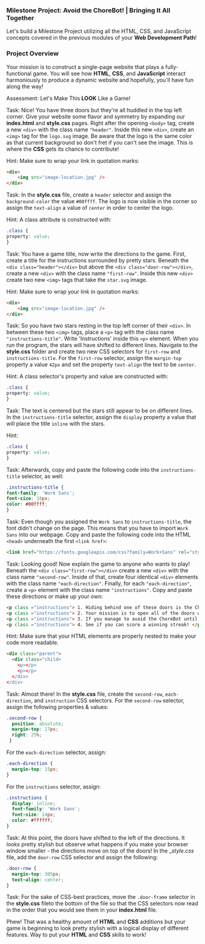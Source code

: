 ### Milestone Project: Avoid the ChoreBot! | Bringing It All Together

Let's build a Milestone Project utilizing all the HTML, CSS, and JavaScript concepts covered in the previous modules of your __Web Development Path__!

### Project Overview
Your mission is to construct a single-page website that plays a fully-functional game. You will see how __HTML__, __CSS__, and __JavaScript__ interact harmoniously to produce a dynamic website and hopefully, you'll have fun along the way!

Assessment: Let's Make This __LOOK__ Like a Game!

Task: Nice! You have three doors but they're all huddled in the top left corner. Give your website some flavor and symmetry by expanding our __index.html__ and __style.css__ pages. Right after the opening `<body>` tag, create a new `<div>` with the class name `"header"`. Inside this new `<div>`, create an `<img>` tag for the `logo.svg` image.  Be aware that the logo is the same color as that current background so don't fret if you can't see the image. This is where the __CSS__ gets its chance to contribute!

Hint: Make sure to wrap your link in quotation marks:    

```html
<div>
	<img src="image-location.jpg" />
</div>
```

Task: In the __style.css__ file, create a `header` selector and assign the `background-color` the value `#00ffff`. The logo is now visible in the corner so assign the `text-align` a value of `center` in order to center the logo.

Hint: A class attribute is constructed with:

```css
.class { 
property: value;
}
```

Task: You have a game title, now write the directions to the game. First, create a title for the instructions surrounded by pretty stars. Beneath the `<div class="header"></div>` but above the `<div class="door-row"></div>`, create a new `<div>` with the class name `"first-row"`. Inside this new `<div>` create two new `<img>` tags that take the `star.svg` image.

Hint: Make sure to wrap your link in quotation marks:    

```html
<div>
	<img src="image-location.jpg" />
</div>
```

Task: So you have two stars resting in the top left corner of their `<div>`. In between these two `<img>` tags, place a `<p>` tag with the class name `"instructions-title"`. Write 'Instructions' inside this `<p>` element. When you run the program, the stars will have shifted to different lines. Navigate to the __style.css__ folder and create two new CSS selectors for `first-row` and `instructions-title`. For the `first-row` selector, assign the `margin-top` property a value `42px` and set the property `text-align` the text to be `center`.

Hint: A class selector's property and value are constructed with:

```css
.class { 
property: value;
}
```

Task: The text is centered but the stars still appear to be on different lines. In the `instructions-title` selector, assign the `display` property a value that will place the title `inline` with the stars.

Hint: 


```css
.class { 
property: value;
}
```

Task: Afterwards, copy and paste the following code into the `instructions-title` selector, as well:

 ```css
 .instructions-title {
 font-family: 'Work Sans';
 font-size: 18px;
 color: #00ffff;
 }
 ```

Task: Even though you assigned the `Work Sans` to `instructions-title`, the font didn't change on the page. This means that you have to import `Work Sans` into our webpage. Copy and paste the following code into the HTML `<head>` underneath the first `<link href>`: 

```html
<link href="https://fonts.googleapis.com/css?family=Work+Sans" rel="stylesheet" type='text/css'>
```

Task: Looking good! Now explain the game to anyone who wants to play! Beneath the `<div class="first-row"></div>` create a new `<div>` with the class name `"second-row"`. Inside of that, create four identical `<div>` elements with the class name `"each-direction"`. Finally, for each `"each-direction"`, create a `<p>` element with the class name `"instructions"`. Copy and paste these directions or make up your own:

```html
<p class ="instructions"> 1. Hiding behind one of these doors is the ChoreBot. </p>
<p class ="instructions"> 2. Your mission is to open all of the doors without running into the ChoreBot. </p>
<p class ="instructions"> 3. If you manage to avoid the ChoreBot until the very last door, you win! </p>
<p class ="instructions"> 4. See if you can score a winning streak! </p>
```

Hint: Make sure that your HTML elements are properly nested to make your 	code more readable.

 ```html
 <div class="parent">
   <div class="child>
     <p></p>
     <p></p>
   </div>
 </div>
 ```

Task: Almost there! In the __style.css__ file, create the `second-row`, `each-direction`, and `instruction` CSS selectors. For the `second-row` selector, assign the following properties & values:

```css
.second-row {
  position: absolute;
  margin-top: 17px;
  right: 25%;
 }
```
For the `each-direction` selector, assign:

```css
.each-direction {    
  margin-top: 15px;
}
```
For the `instructions` selector, assign:

```css
.instructions {
  display: inline;
  font-family: 'Work Sans';
  font-size: 14px;
  color: #ffffff;
}
```

Task: At this point, the doors have shifted to the left of the directions. It looks pretty stylish but observe what happens if you make your browser window smaller - the directions move on top of the doors! In the __style.css_ file, add the `door-row` CSS selector and assign the following:

```css
.door-row {
  margin-top: 305px;
  text-align: center;
}
```

Task: For the sake of CSS-best practices, move the `.door-frame` selector in the __style.css__ fileto the bottom of the file so that the CSS selectors now read in the order that you would see them in your __index.html__ file.

Phew! That was a healthy amount of __HTML__ and __CSS__ additions but your game is beginning to look pretty stylish with a logical display of different features. Way to put your __HTML__ and __CSS__ skills to work!

